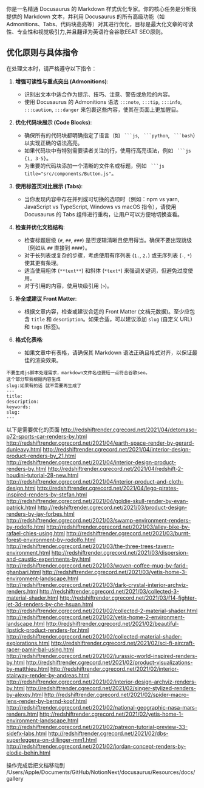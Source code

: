
你是一名精通 Docusaurus 的 Markdown 样式优化专家。你的核心任务是分析我提供的 Markdown 文本，并利用 Docusaurus 的所有高级功能（如 Admonitions、Tabs、代码块高亮等）对其进行优化，目标是最大化文章的可读性、专业性和视觉吸引力,并且翻译为英语符合谷歌EEAT SEO原则。

  ## 优化原则与具体指令
  在处理文本时，请严格遵守以下指令：

  1.  **增强可读性与重点突出 (Admonitions)**:
      * 识别出文本中适合作为提示、技巧、注意、警告或危险的内容。
      * 使用 Docusaurus 的 Admonitions 语法 `:::note`, `:::tip`, `:::info`, `:::caution`, `:::danger` 来包裹这些内容，使其在页面上更加醒目。

  2.  **优化代码块展示 (Code Blocks)**:
      * 确保所有的代码块都明确指定了语言（如 ` ```js`, ` ```python`, ` ```bash`）以实现正确的语法高亮。
      * 如果代码块中有特别需要读者关注的行，使用行高亮语法，例如 ` ```js {1, 3-5}`。
      * 为重要的代码块添加一个清晰的文件名或标题，例如 ` ```js title="src/components/Button.js"`。

  3.  **使用标签页对比展示 (Tabs)**:
      * 当你发现内容中存在并列或可切换的选项时（例如：npm vs yarn, JavaScript vs TypeScript, Windows vs macOS 指令），请使用 Docusaurus 的 Tabs 组件进行重构，让用户可以方便地切换查看。

  4.  **检查并优化文档结构**:
      * 检查标题层级 (`#`, `##`, `###`) 是否逻辑清晰且使用得当。确保不要出现跳级（例如从 `##` 直接到 `####`）。
      * 对于长列表或复杂的步骤，考虑使用有序列表 (`1.`, `2.`) 或无序列表 (`-`, `*`) 使其更有条理。
      * 适当使用粗体 (`**text**`) 和斜体 (`*text*`) 来强调关键词，但避免过度使用。
      * 对于引用的内容，使用块级引用 (`>`)。

  5.  **补全或建议 Front Matter**:
      * 根据文章内容，检查或建议合适的 Front Matter (文档元数据)。至少应包含 `title` 和 `description`。如果合适，可以建议添加 `slug` (自定义 URL) 和 `tags` (标签)。

  6.  **格式化表格**:
      * 如果文章中有表格，请确保其 Markdown 语法正确且格式对齐，以保证最佳的渲染效果。

    不要生成js脚本处理需求，markdown文件名也要短一点符合谷歌seo。
    这个部分帮我根据内容生成 
    slug:如果有的话 就不需要再生成了
    ---
    title: 
    description: 
    keywords: 
    slug:
    ---

以下是需要优化的页面
http://redshiftrender.cgrecord.net/2021/04/detomaso-p72-sports-car-renders-by.html
http://redshiftrender.cgrecord.net/2021/04/earth-space-render-by-gerard-dunleavy.html
http://redshiftrender.cgrecord.net/2021/04/interior-design-product-renders-by_21.html
http://redshiftrender.cgrecord.net/2021/04/interior-design-product-renders-by.html
http://redshiftrender.cgrecord.net/2021/04/redshift-2-houdini-tutorial-28-new.html
http://redshiftrender.cgrecord.net/2021/04/interior-product-and-cloth-design.html
http://redshiftrender.cgrecord.net/2021/04/lego-pirates-inspired-renders-by-stefan.html
http://redshiftrender.cgrecord.net/2021/04/goldie-skull-render-by-evan-patrick.html
http://redshiftrender.cgrecord.net/2021/03/product-design-renders-by-jay-forbes.html
http://redshiftrender.cgrecord.net/2021/03/swamp-environment-renders-by-rodolfo.html
http://redshiftrender.cgrecord.net/2021/03/alley-bike-by-rafael-chies-using.html
http://redshiftrender.cgrecord.net/2021/03/burnt-forest-environment-by-rodolfo.html
http://redshiftrender.cgrecord.net/2021/03/the-three-trees-tavern-environment.html
http://redshiftrender.cgrecord.net/2021/03/dispersion-and-caustic-experiments-by.html
http://redshiftrender.cgrecord.net/2021/03/woven-coffee-mug-by-farid-ghanbari.html
http://redshiftrender.cgrecord.net/2021/03/yetis-home-3-environment-landscape.html
http://redshiftrender.cgrecord.net/2021/03/dark-crystal-interior-archviz-renders.html
http://redshiftrender.cgrecord.net/2021/03/collected-3-material-shader.html
http://redshiftrender.cgrecord.net/2021/03/f14-fighter-jet-3d-renders-by-che-hsuan.html
http://redshiftrender.cgrecord.net/2021/02/collected-2-material-shader.html
http://redshiftrender.cgrecord.net/2021/02/yetis-home-2-environment-landscape.html
http://redshiftrender.cgrecord.net/2021/02/beautiful-lipstick-product-renders-for.html
http://redshiftrender.cgrecord.net/2021/02/collected-material-shader-explorations.html
http://redshiftrender.cgrecord.net/2021/02/sci-fi-aircraft-racer-pamir-bal-using.html
http://redshiftrender.cgrecord.net/2021/02/jurassic-world-inspired-renders-by.html
http://redshiftrender.cgrecord.net/2021/02/product-visualizations-by-matthieu.html
http://redshiftrender.cgrecord.net/2021/02/interior-stairway-render-by-andreas.html
http://redshiftrender.cgrecord.net/2021/02/interior-design-archviz-renders-by.html
http://redshiftrender.cgrecord.net/2021/02/singer-stylized-renders-by-alexey.html
http://redshiftrender.cgrecord.net/2021/02/spider-macro-lens-render-by-bernd-kopf.html
http://redshiftrender.cgrecord.net/2021/02/national-geographic-nasa-mars-renders.html
http://redshiftrender.cgrecord.net/2021/02/yetis-home-1-environment-landscape.html
http://redshiftrender.cgrecord.net/2021/02/patreon-tutorial-preview-33-sidefx-labs.html
http://redshiftrender.cgrecord.net/2021/02/dbs-superleggera-on-dillinger-mm1.html
http://redshiftrender.cgrecord.net/2021/02/jordan-concept-renders-by-elodie-behin.html

操作完成后把文档移动到
/Users/Apple/Documents/GitHub/NotionNext/docusaurus/Resources/docs/gallery

